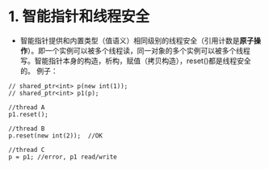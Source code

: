 # 1. 智能指针和线程安全
- 智能指针提供和内置类型（值语义）相同级别的线程安全（引用计数是**原子操作**）。即一个实例可以被多个线程读，同一对象的多个实例可以被多个线程写。智能指针本身的构造，析构，赋值（拷贝构造），reset()都是线程安全的。
例子：
```
// shared_ptr<int> p(new int(1));
// shared_ptr<int> p1(p);

//thread A
p1.reset();

//thread B
p.reset(new int(2));  //OK

//thread C
p = p1; //error, p1 read/write
```
